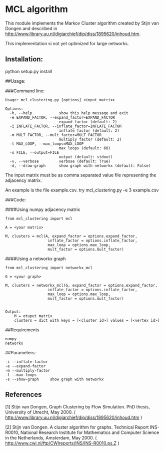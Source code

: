 # MCL algorithm

This module implements the Markov Cluster algorithm created by Stijn van Dongen and 
described in http://www.library.uu.nl/digiarchief/dip/diss/1895620/inhoud.htm.

This implementation si not yet optimized for large networks.

## Installation:

python setup.py install

##Usage:

###Command line:

    Usage: mcl_clustering.py [options] <input_matrix>

    Options:
      -h, --help            show this help message and exit
      -e EXPAND_FACTOR, --expand_factor=EXPAND_FACTOR
                            expand factor (default: 2)
      -i INFLATE_FACTOR, --inflate_factor=INFLATE_FACTOR
                            inflate factor (default: 2)
      -m MULT_FACTOR, --mult_factor=MULT_FACTOR
                            multiply factor (default: 2)
      -l MAX_LOOP, --max_loops=MAX_LOOP
                            max loops (default: 60)
      -o FILE, --output=FILE
                            output (default: stdout)
      -v, --verbose         verbose (default: True)
      -d, --draw-graph      show graph with networkx (default: False)


The input matrix must be as comma separated value file representing the 
adjacency matrix. 

An example is the file example.csv.
try mcl_clustering.py -e 3 example.csv


###Code:
        
####Using numpy adjacency matrix

    from mcl_clustering import mcl

    A = <your matrix>

    M, clusters = mcl(A, expand_factor = options.expand_factor,
                       inflate_factor = options.inflate_factor,
                       max_loop = options.max_loop,
                       mult_factor = options.mult_factor)

####Using a networkx graph

    from mcl_clustering import networkx_mcl

    G = <your graph>

    M, clusters = networkx_mcl(G, expand_factor = options.expand_factor,
                       inflate_factor = options.inflate_factor,
                       max_loop = options.max_loop,
                       mult_factor = options.mult_factor)

    
    Output:
        M = otuput matrix
        clusters = dict with keys = [<cluster id>] values = [<vertex id>]

##Requirements
    
    numpy
    networkx


##Parameters:

    -i --inflate-factor
    -e --expand-factor
    -m --multiply-factor
    -l --max-loops
    -s --show-graph     show graph with networkx


## References

[1]   Stijn van Dongen, Graph Clustering by Flow Simulation.
      PhD thesis, University of Utrecht, May 2000.
      ( http://www.library.uu.nl/digiarchief/dip/diss/1895620/inhoud.htm )

[2]   Stijn van Dongen. A cluster algorithm for graphs.  Technical Report
      INS-R0010, National Research Institute for Mathematics and Computer
      Science in the Netherlands, Amsterdam, May 2000.
      ( http://www.cwi.nl/ftp/CWIreports/INS/INS-R0010.ps.Z )

